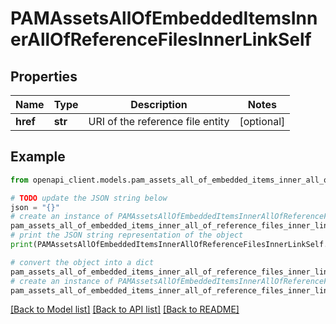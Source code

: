 # PAMAssetsAllOfEmbeddedItemsInnerAllOfReferenceFilesInnerLinkSelf


## Properties

Name | Type | Description | Notes
------------ | ------------- | ------------- | -------------
**href** | **str** | URI of the reference file entity | [optional] 

## Example

```python
from openapi_client.models.pam_assets_all_of_embedded_items_inner_all_of_reference_files_inner_link_self import PAMAssetsAllOfEmbeddedItemsInnerAllOfReferenceFilesInnerLinkSelf

# TODO update the JSON string below
json = "{}"
# create an instance of PAMAssetsAllOfEmbeddedItemsInnerAllOfReferenceFilesInnerLinkSelf from a JSON string
pam_assets_all_of_embedded_items_inner_all_of_reference_files_inner_link_self_instance = PAMAssetsAllOfEmbeddedItemsInnerAllOfReferenceFilesInnerLinkSelf.from_json(json)
# print the JSON string representation of the object
print(PAMAssetsAllOfEmbeddedItemsInnerAllOfReferenceFilesInnerLinkSelf.to_json())

# convert the object into a dict
pam_assets_all_of_embedded_items_inner_all_of_reference_files_inner_link_self_dict = pam_assets_all_of_embedded_items_inner_all_of_reference_files_inner_link_self_instance.to_dict()
# create an instance of PAMAssetsAllOfEmbeddedItemsInnerAllOfReferenceFilesInnerLinkSelf from a dict
pam_assets_all_of_embedded_items_inner_all_of_reference_files_inner_link_self_from_dict = PAMAssetsAllOfEmbeddedItemsInnerAllOfReferenceFilesInnerLinkSelf.from_dict(pam_assets_all_of_embedded_items_inner_all_of_reference_files_inner_link_self_dict)
```
[[Back to Model list]](../README.md#documentation-for-models) [[Back to API list]](../README.md#documentation-for-api-endpoints) [[Back to README]](../README.md)


